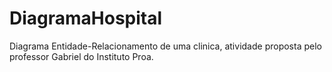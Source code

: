 # DiagramaHospital
Diagrama Entidade-Relacionamento de uma clinica, atividade proposta pelo professor Gabriel do Instituto Proa.

